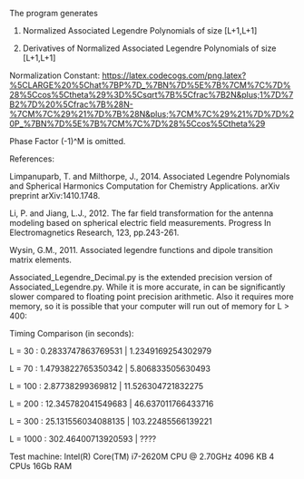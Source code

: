 The program generates

1) Normalized Associated Legendre Polynomials of size [L+1,L+1]

2) Derivatives of Normalized Associated Legendre Polynomials of size [L+1,L+1]

Normalization Constant: https://latex.codecogs.com/png.latex?%5CLARGE%20%5Chat%7BP%7D_%7BN%7D%5E%7B%7CM%7C%7D%28%5Ccos%5Ctheta%29%3D%5Csqrt%7B%5Cfrac%7B2N&plus;1%7D%7B2%7D%20%5Cfrac%7B%28N-%7CM%7C%29%21%7D%7B%28N&plus;%7CM%7C%29%21%7D%7D%20P_%7BN%7D%5E%7B%7CM%7C%7D%28%5Ccos%5Ctheta%29

Phase Factor (-1)^M is omitted.

References:

Limpanuparb, T. and Milthorpe, J., 2014. Associated Legendre Polynomials and Spherical Harmonics Computation for Chemistry Applications. arXiv preprint arXiv:1410.1748.

Li, P. and Jiang, L.J., 2012. The far field transformation for the antenna modeling based on spherical electric field measurements. Progress In Electromagnetics Research, 123, pp.243-261.

Wysin, G.M., 2011. Associated legendre functions and dipole transition matrix elements.

Associated_Legendre_Decimal.py is the extended precision version of Associated_Legendre.py. While it is more accurate, in can be significantly slower compared to floating point precision arithmetic. Also it requires more memory, so it is possible that your computer will run out of memory for L > 400:

Timing Comparison (in seconds): 

L = 30 : 0.2833747863769531 | 1.2349169254302979

L = 70 : 1.4793822765350342 | 5.806833505630493

L = 100 : 2.87738299369812 | 11.526304721832275

L = 200 : 12.345782041549683 | 46.637011766433716 

L = 300 : 25.131556034088135 | 103.22485566139221

L = 1000 : 302.46400713920593 | ????

Test machine: Intel(R) Core(TM) i7-2620M CPU @ 2.70GHz 4096 KB 4 CPUs 16Gb RAM


